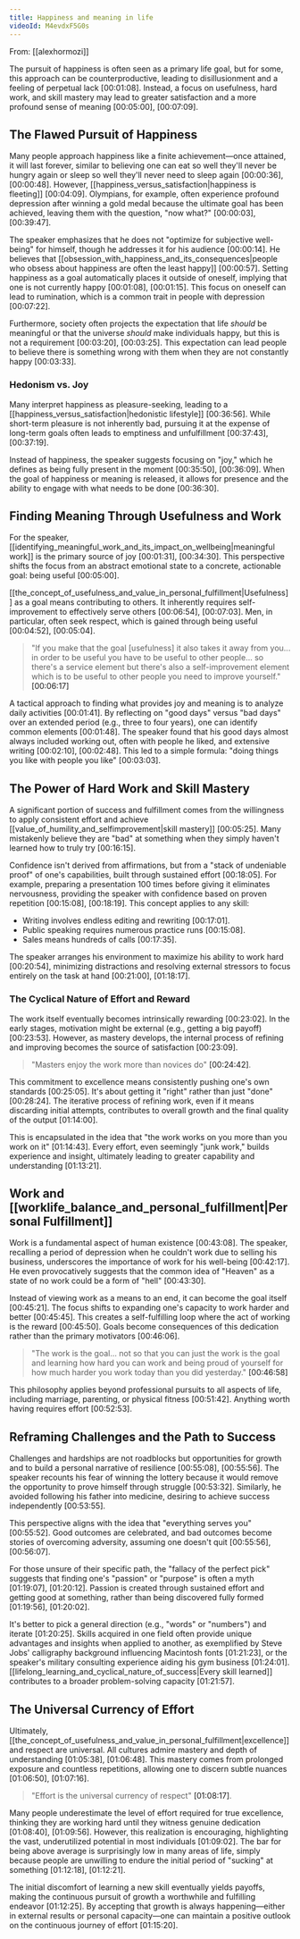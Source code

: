 ```yaml
---
title: Happiness and meaning in life
videoId: M4evdxF5G0s
---
```


From: [[alexhormozi]] <br/> 

The pursuit of happiness is often seen as a primary life goal, but for some, this approach can be counterproductive, leading to disillusionment and a feeling of perpetual lack <a class="yt-timestamp" data-t="00:01:08">[00:01:08]</a>. Instead, a focus on usefulness, hard work, and skill mastery may lead to greater satisfaction and a more profound sense of meaning <a class="yt-timestamp" data-t="00:05:00">[00:05:00]</a>, <a class="yt-timestamp" data-t="00:07:09">[00:07:09]</a>.

## The Flawed Pursuit of Happiness

Many people approach happiness like a finite achievement—once attained, it will last forever, similar to believing one can eat so well they'll never be hungry again or sleep so well they'll never need to sleep again <a class="yt-timestamp" data-t="00:00:36">[00:00:36]</a>, <a class="yt-timestamp" data-t="00:00:48">[00:00:48]</a>. However, [[happiness_versus_satisfaction|happiness is fleeting]] <a class="yt-timestamp" data-t="00:04:09">[00:04:09]</a>. Olympians, for example, often experience profound depression after winning a gold medal because the ultimate goal has been achieved, leaving them with the question, "now what?" <a class="yt-timestamp" data-t="00:00:03">[00:00:03]</a>, <a class="yt-timestamp" data-t="00:39:47">[00:39:47]</a>.

The speaker emphasizes that he does not "optimize for subjective well-being" for himself, though he addresses it for his audience <a class="yt-timestamp" data-t="00:00:14">[00:00:14]</a>. He believes that [[obsession_with_happiness_and_its_consequences|people who obsess about happiness are often the least happy]] <a class="yt-timestamp" data-t="00:00:57">[00:00:57]</a>. Setting happiness as a goal automatically places it outside of oneself, implying that one is not currently happy <a class="yt-timestamp" data-t="00:01:08">[00:01:08]</a>, <a class="yt-timestamp" data-t="00:01:15">[00:01:15]</a>. This focus on oneself can lead to rumination, which is a common trait in people with depression <a class="yt-timestamp" data-t="00:07:22">[00:07:22]</a>.

Furthermore, society often projects the expectation that life *should* be meaningful or that the universe *should* make individuals happy, but this is not a requirement <a class="yt-timestamp" data-t="00:03:20">[00:03:20]</a>, <a class="yt-timestamp" data-t="00:03:25">[00:03:25]</a>. This expectation can lead people to believe there is something wrong with them when they are not constantly happy <a class="yt-timestamp" data-t="00:03:33">[00:03:33]</a>.

### Hedonism vs. Joy
Many interpret happiness as pleasure-seeking, leading to a [[happiness_versus_satisfaction|hedonistic lifestyle]] <a class="yt-timestamp" data-t="00:36:56">[00:36:56]</a>. While short-term pleasure is not inherently bad, pursuing it at the expense of long-term goals often leads to emptiness and unfulfillment <a class="yt-timestamp" data-t="00:37:43">[00:37:43]</a>, <a class="yt-timestamp" data-t="00:37:19">[00:37:19]</a>.

Instead of happiness, the speaker suggests focusing on "joy," which he defines as being fully present in the moment <a class="yt-timestamp" data-t="00:35:50">[00:35:50]</a>, <a class="yt-timestamp" data-t="00:36:09">[00:36:09]</a>. When the goal of happiness or meaning is released, it allows for presence and the ability to engage with what needs to be done <a class="yt-timestamp" data-t="00:36:30">[00:36:30]</a>.

## Finding Meaning Through Usefulness and Work

For the speaker, [[identifying_meaningful_work_and_its_impact_on_wellbeing|meaningful work]] is the primary source of joy <a class="yt-timestamp" data-t="00:01:31">[00:01:31]</a>, <a class="yt-timestamp" data-t="00:34:30">[00:34:30]</a>. This perspective shifts the focus from an abstract emotional state to a concrete, actionable goal: being useful <a class="yt-timestamp" data-t="00:05:00">[00:05:00]</a>.

[[the_concept_of_usefulness_and_value_in_personal_fulfillment|Usefulness]] as a goal means contributing to others. It inherently requires self-improvement to effectively serve others <a class="yt-timestamp" data-t="00:06:54">[00:06:54]</a>, <a class="yt-timestamp" data-t="00:07:03">[00:07:03]</a>. Men, in particular, often seek respect, which is gained through being useful <a class="yt-timestamp" data-t="00:04:52">[00:04:52]</a>, <a class="yt-timestamp" data-t="00:05:04">[00:05:04]</a>.

> "If you make that the goal [usefulness] it also takes it away from you... in order to be useful you have to be useful to other people... so there's a service element but there's also a self-improvement element which is to be useful to other people you need to improve yourself." <a class="yt-timestamp" data-t="00:06:17">[00:06:17]</a>

A tactical approach to finding what provides joy and meaning is to analyze daily activities <a class="yt-timestamp" data-t="00:01:41">[00:01:41]</a>. By reflecting on "good days" versus "bad days" over an extended period (e.g., three to four years), one can identify common elements <a class="yt-timestamp" data-t="00:01:48">[00:01:48]</a>. The speaker found that his good days almost always included working out, often with people he liked, and extensive writing <a class="yt-timestamp" data-t="00:02:10">[00:02:10]</a>, <a class="yt-timestamp" data-t="00:02:48">[00:02:48]</a>. This led to a simple formula: "doing things you like with people you like" <a class="yt-timestamp" data-t="00:03:03">[00:03:03]</a>.

## The Power of Hard Work and Skill Mastery

A significant portion of success and fulfillment comes from the willingness to apply consistent effort and achieve [[value_of_humility_and_selfimprovement|skill mastery]] <a class="yt-timestamp" data-t="00:05:25">[00:05:25]</a>. Many mistakenly believe they are "bad" at something when they simply haven't learned how to truly try <a class="yt-timestamp" data-t="00:16:15">[00:16:15]</a>.

Confidence isn't derived from affirmations, but from a "stack of undeniable proof" of one's capabilities, built through sustained effort <a class="yt-timestamp" data-t="00:18:05">[00:18:05]</a>. For example, preparing a presentation 100 times before giving it eliminates nervousness, providing the speaker with confidence based on proven repetition <a class="yt-timestamp" data-t="00:15:08">[00:15:08]</a>, <a class="yt-timestamp" data-t="00:18:19">[00:18:19]</a>. This concept applies to any skill:
*   Writing involves endless editing and rewriting <a class="yt-timestamp" data-t="00:17:01">[00:17:01]</a>.
*   Public speaking requires numerous practice runs <a class="yt-timestamp" data-t="00:15:08">[00:15:08]</a>.
*   Sales means hundreds of calls <a class="yt-timestamp" data-t="00:17:35">[00:17:35]</a>.

The speaker arranges his environment to maximize his ability to work hard <a class="yt-timestamp" data-t="00:20:54">[00:20:54]</a>, minimizing distractions and resolving external stressors to focus entirely on the task at hand <a class="yt-timestamp" data-t="00:21:00">[00:21:00]</a>, <a class="yt-timestamp" data-t="01:18:17">[01:18:17]</a>.

### The Cyclical Nature of Effort and Reward
The work itself eventually becomes intrinsically rewarding <a class="yt-timestamp" data-t="00:23:02">[00:23:02]</a>. In the early stages, motivation might be external (e.g., getting a big payoff) <a class="yt-timestamp" data-t="00:23:53">[00:23:53]</a>. However, as mastery develops, the internal process of refining and improving becomes the source of satisfaction <a class="yt-timestamp" data-t="00:23:09">[00:23:09]</a>.

> "Masters enjoy the work more than novices do" <a class="yt-timestamp" data-t="00:24:42">[00:24:42]</a>.

This commitment to excellence means consistently pushing one's own standards <a class="yt-timestamp" data-t="00:25:05">[00:25:05]</a>. It's about getting it "right" rather than just "done" <a class="yt-timestamp" data-t="00:28:24">[00:28:24]</a>. The iterative process of refining work, even if it means discarding initial attempts, contributes to overall growth and the final quality of the output <a class="yt-timestamp" data-t="01:14:00">[01:14:00]</a>.

This is encapsulated in the idea that "the work works on you more than you work on it" <a class="yt-timestamp" data-t="01:14:43">[01:14:43]</a>. Every effort, even seemingly "junk work," builds experience and insight, ultimately leading to greater capability and understanding <a class="yt-timestamp" data-t="01:13:21">[01:13:21]</a>.

## Work and [[worklife_balance_and_personal_fulfillment|Personal Fulfillment]]

Work is a fundamental aspect of human existence <a class="yt-timestamp" data-t="00:43:08">[00:43:08]</a>. The speaker, recalling a period of depression when he couldn't work due to selling his business, underscores the importance of work for his well-being <a class="yt-timestamp" data-t="00:42:17">[00:42:17]</a>. He even provocatively suggests that the common idea of "Heaven" as a state of no work could be a form of "hell" <a class="yt-timestamp" data-t="00:43:30">[00:43:30]</a>.

Instead of viewing work as a means to an end, it can become the goal itself <a class="yt-timestamp" data-t="00:45:21">[00:45:21]</a>. The focus shifts to expanding one's capacity to work harder and better <a class="yt-timestamp" data-t="00:45:45">[00:45:45]</a>. This creates a self-fulfilling loop where the act of working is the reward <a class="yt-timestamp" data-t="00:45:50">[00:45:50]</a>. Goals become consequences of this dedication rather than the primary motivators <a class="yt-timestamp" data-t="00:46:06">[00:46:06]</a>.

> "The work is the goal... not so that you can just the work is the goal and learning how hard you can work and being proud of yourself for how much harder you work today than you did yesterday." <a class="yt-timestamp" data-t="00:46:58">[00:46:58]</a>

This philosophy applies beyond professional pursuits to all aspects of life, including marriage, parenting, or physical fitness <a class="yt-timestamp" data-t="00:51:42">[00:51:42]</a>. Anything worth having requires effort <a class="yt-timestamp" data-t="00:52:53">[00:52:53]</a>.

## Reframing Challenges and the Path to Success

Challenges and hardships are not roadblocks but opportunities for growth and to build a personal narrative of resilience <a class="yt-timestamp" data-t="00:55:08">[00:55:08]</a>, <a class="yt-timestamp" data-t="00:55:56">[00:55:56]</a>. The speaker recounts his fear of winning the lottery because it would remove the opportunity to prove himself through struggle <a class="yt-timestamp" data-t="00:53:32">[00:53:32]</a>. Similarly, he avoided following his father into medicine, desiring to achieve success independently <a class="yt-timestamp" data-t="00:53:55">[00:53:55]</a>.

This perspective aligns with the idea that "everything serves you" <a class="yt-timestamp" data-t="00:55:52">[00:55:52]</a>. Good outcomes are celebrated, and bad outcomes become stories of overcoming adversity, assuming one doesn't quit <a class="yt-timestamp" data-t="00:55:56">[00:55:56]</a>, <a class="yt-timestamp" data-t="00:56:07">[00:56:07]</a>.

For those unsure of their specific path, the "fallacy of the perfect pick" suggests that finding one's "passion" or "purpose" is often a myth <a class="yt-timestamp" data-t="01:19:07">[01:19:07]</a>, <a class="yt-timestamp" data-t="01:20:12">[01:20:12]</a>. Passion is created through sustained effort and getting good at something, rather than being discovered fully formed <a class="yt-timestamp" data-t="01:19:56">[01:19:56]</a>, <a class="yt-timestamp" data-t="01:20:02">[01:20:02]</a>.

It's better to pick a general direction (e.g., "words" or "numbers") and iterate <a class="yt-timestamp" data-t="01:20:25">[01:20:25]</a>. Skills acquired in one field often provide unique advantages and insights when applied to another, as exemplified by Steve Jobs' calligraphy background influencing Macintosh fonts <a class="yt-timestamp" data-t="01:21:23">[01:21:23]</a>, or the speaker's military consulting experience aiding his gym business <a class="yt-timestamp" data-t="01:24:01">[01:24:01]</a>. [[lifelong_learning_and_cyclical_nature_of_success|Every skill learned]] contributes to a broader problem-solving capacity <a class="yt-timestamp" data-t="01:21:57">[01:21:57]</a>.

## The Universal Currency of Effort

Ultimately, [[the_concept_of_usefulness_and_value_in_personal_fulfillment|excellence]] and respect are universal. All cultures admire mastery and depth of understanding <a class="yt-timestamp" data-t="01:05:38">[01:05:38]</a>, <a class="yt-timestamp" data-t="01:06:48">[01:06:48]</a>. This mastery comes from prolonged exposure and countless repetitions, allowing one to discern subtle nuances <a class="yt-timestamp" data-t="01:06:50">[01:06:50]</a>, <a class="yt-timestamp" data-t="01:07:16">[01:07:16]</a>.

> "Effort is the universal currency of respect" <a class="yt-timestamp" data-t="01:08:17">[01:08:17]</a>.

Many people underestimate the level of effort required for true excellence, thinking they are working hard until they witness genuine dedication <a class="yt-timestamp" data-t="01:08:40">[01:08:40]</a>, <a class="yt-timestamp" data-t="01:09:56">[01:09:56]</a>. However, this realization is encouraging, highlighting the vast, underutilized potential in most individuals <a class="yt-timestamp" data-t="01:09:02">[01:09:02]</a>. The bar for being above average is surprisingly low in many areas of life, simply because people are unwilling to endure the initial period of "sucking" at something <a class="yt-timestamp" data-t="01:12:18">[01:12:18]</a>, <a class="yt-timestamp" data-t="01:12:21">[01:12:21]</a>.

The initial discomfort of learning a new skill eventually yields payoffs, making the continuous pursuit of growth a worthwhile and fulfilling endeavor <a class="yt-timestamp" data-t="01:12:25">[01:12:25]</a>. By accepting that growth is always happening—either in external results or personal capacity—one can maintain a positive outlook on the continuous journey of effort <a class="yt-timestamp" data-t="01:15:20">[01:15:20]</a>.